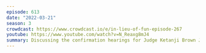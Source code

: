 ```yaml
---
episode: 613
date: "2022-03-21"
season: 3
crowdcast: https://www.crowdcast.io/e/in-lieu-of-fun-episode-267
youtube: https://www.youtube.com/watch?v=N_Reaxg8mJ4
summary: Discussing the confirmation hearings for Judge Ketanji Brown Jackson
---
```

